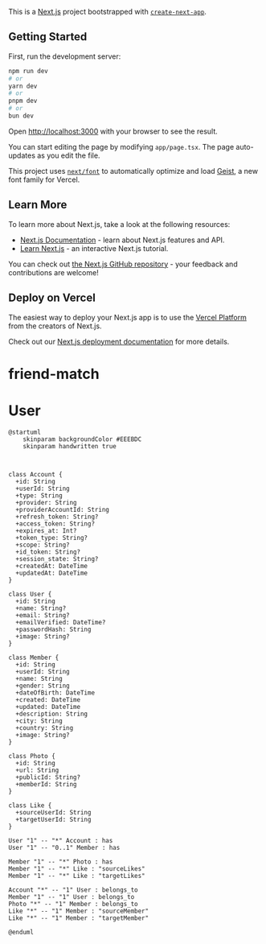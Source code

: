 This is a [Next.js](https://nextjs.org) project bootstrapped with [`create-next-app`](https://nextjs.org/docs/app/api-reference/cli/create-next-app).

## Getting Started

First, run the development server:

```bash
npm run dev
# or
yarn dev
# or
pnpm dev
# or
bun dev
```

Open [http://localhost:3000](http://localhost:3000) with your browser to see the result.

You can start editing the page by modifying `app/page.tsx`. The page auto-updates as you edit the file.

This project uses [`next/font`](https://nextjs.org/docs/app/building-your-application/optimizing/fonts) to automatically optimize and load [Geist](https://vercel.com/font), a new font family for Vercel.

## Learn More

To learn more about Next.js, take a look at the following resources:

- [Next.js Documentation](https://nextjs.org/docs) - learn about Next.js features and API.
- [Learn Next.js](https://nextjs.org/learn) - an interactive Next.js tutorial.

You can check out [the Next.js GitHub repository](https://github.com/vercel/next.js) - your feedback and contributions are welcome!

## Deploy on Vercel

The easiest way to deploy your Next.js app is to use the [Vercel Platform](https://vercel.com/new?utm_medium=default-template&filter=next.js&utm_source=create-next-app&utm_campaign=create-next-app-readme) from the creators of Next.js.

Check out our [Next.js deployment documentation](https://nextjs.org/docs/app/building-your-application/deploying) for more details.

# friend-match

# User

```plantuml
@startuml
    skinparam backgroundColor #EEEBDC
    skinparam handwritten true



class Account {
  +id: String
  +userId: String
  +type: String
  +provider: String
  +providerAccountId: String
  +refresh_token: String?
  +access_token: String?
  +expires_at: Int?
  +token_type: String?
  +scope: String?
  +id_token: String?
  +session_state: String?
  +createdAt: DateTime
  +updatedAt: DateTime
}

class User {
  +id: String
  +name: String?
  +email: String?
  +emailVerified: DateTime?
  +passwordHash: String
  +image: String?
}

class Member {
  +id: String
  +userId: String
  +name: String
  +gender: String
  +dateOfBirth: DateTime
  +created: DateTime
  +updated: DateTime
  +description: String
  +city: String
  +country: String
  +image: String?
}

class Photo {
  +id: String
  +url: String
  +publicId: String?
  +memberId: String
}

class Like {
  +sourceUserId: String
  +targetUserId: String
}

User "1" -- "*" Account : has
User "1" -- "0..1" Member : has

Member "1" -- "*" Photo : has
Member "1" -- "*" Like : "sourceLikes"
Member "1" -- "*" Like : "targetLikes"

Account "*" -- "1" User : belongs_to
Member "1" -- "1" User : belongs_to
Photo "*" -- "1" Member : belongs_to
Like "*" -- "1" Member : "sourceMember"
Like "*" -- "1" Member : "targetMember"

@enduml
```
